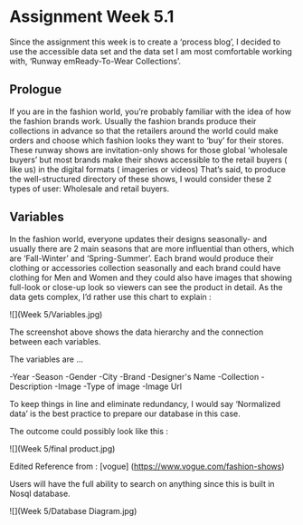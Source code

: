 # Assignment Week 5.1

Since the assignment this week is to create a ‘process blog’, I decided to use the accessible data set and the data set I am most comfortable working with, ‘Runway emReady-To-Wear Collections’.

## Prologue

If you are in the fashion world, you’re probably familiar with the idea of how the fashion brands work. Usually the fashion brands produce their collections in advance so that the retailers around the world could make orders and choose which fashion looks they want to ‘buy’ for their stores.
These runway shows are invitation-only shows for those global ‘wholesale buyers’ but most brands make their shows accessible to the retail buyers ( like us) in the digital formats ( imageries or videos)
That’s said, to produce the well-structured directory of these shows, I would consider these 2 types of user: Wholesale and retail buyers.

## Variables

In the fashion world, everyone updates their designs seasonally- and usually there are 2 main seasons that are more influential than others, which are ‘Fall-Winter’ and ‘Spring-Summer’. Each brand would produce their clothing or accessories collection seasonally and each brand could have clothing for Men and Women and they could also have images that showing full-look or close-up look so viewers can see the product in detail. As the data gets complex, I’d rather use this chart to explain :

![](Week 5/Variables.jpg)

The screenshot above shows the data hierarchy and the connection between each variables.

The variables are ...

-Year
-Season
-Gender
-City
-Brand
-Designer's Name
-Collection
-Description
-Image
-Type of image
-Image Url

To keep things in line and eliminate redundancy, I would say ‘Normalized data’ is the best practice to prepare our database in this case.

The outcome could possibly look like this :

![](Week 5/final product.jpg)

Edited Reference from : [vogue] (https://www.vogue.com/fashion-shows)

Users will have the full ability to search on anything since this is built in Nosql database.

![](Week 5/Database Diagram.jpg)
